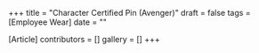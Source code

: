 +++
title = "Character Certified Pin (Avenger)"
draft = false
tags = [Employee Wear]
date = ""

[Article]
contributors = []
gallery = []
+++
